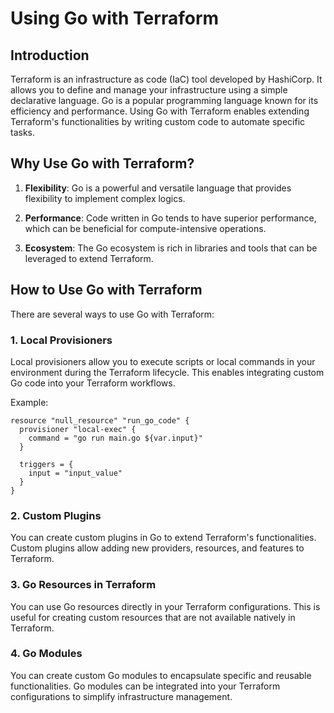 # Using Go with Terraform

## Introduction

Terraform is an infrastructure as code (IaC) tool developed by HashiCorp. It allows you to define and manage your infrastructure using a simple declarative language. Go is a popular programming language known for its efficiency and performance. Using Go with Terraform enables extending Terraform's functionalities by writing custom code to automate specific tasks.

## Why Use Go with Terraform?

1. **Flexibility**: Go is a powerful and versatile language that provides flexibility to implement complex logics.

2. **Performance**: Code written in Go tends to have superior performance, which can be beneficial for compute-intensive operations.

3. **Ecosystem**: The Go ecosystem is rich in libraries and tools that can be leveraged to extend Terraform.

## How to Use Go with Terraform

There are several ways to use Go with Terraform:

### 1. **Local Provisioners**

Local provisioners allow you to execute scripts or local commands in your environment during the Terraform lifecycle. This enables integrating custom Go code into your Terraform workflows.

Example:

```hcl
resource "null_resource" "run_go_code" {
  provisioner "local-exec" {
    command = "go run main.go ${var.input}"
  }

  triggers = {
    input = "input_value"
  }
}

```
### 2. Custom Plugins
You can create custom plugins in Go to extend Terraform's functionalities. Custom plugins allow adding new providers, resources, and features to Terraform.

### 3. Go Resources in Terraform
You can use Go resources directly in your Terraform configurations. This is useful for creating custom resources that are not available natively in Terraform.

### 4. Go Modules
You can create custom Go modules to encapsulate specific and reusable functionalities. Go modules can be integrated into your Terraform configurations to simplify infrastructure management.

<img url="https://th.bing.com/th/id/OIP.MG9d5SaivY5FTH0t1g-hmQHaDR?rs=1&pid=ImgDetMain">
